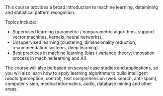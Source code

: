 This course provides a broad introduction to machine learning, datamining and statistical pattern recognition.

Topics include: 

* Supervised learning (parametric / nonparametric algorithms, support vector machines, kernels, neural networks). 
* Unsupervised learning (clustering, dimensionality reduction, recommendation systems, deep learning). 
* Best practices in machine learning (bias / variance theory; innovation process in machine learning and AI). 

The course will also be based on several case studies and applications, so you will also learn how to apply learning algorithms to build intelligent robots (perception, control), text comprehension (web search, anti-spam), computer vision, medical informatics, audio, database mining and other areas.
